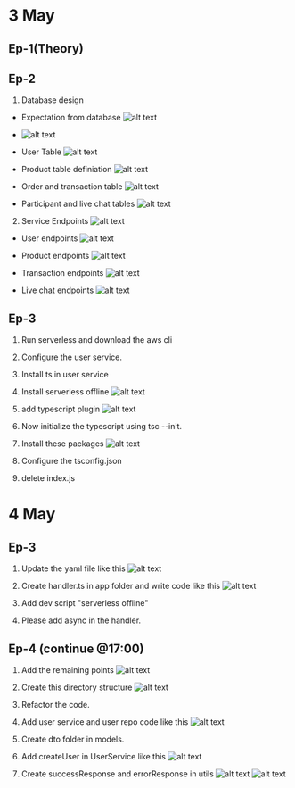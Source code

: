 # 3 May

## Ep-1(Theory)

## Ep-2

1. Database design

- Expectation from database
  ![alt text](image-13.png)
- ![alt text](image-14.png)

- User Table
  ![alt text](image-15.png)

- Product table definiation
  ![alt text](image-16.png)

- Order and transaction table
  ![alt text](image-17.png)

- Participant and live chat tables
  ![alt text](image-18.png)

2. Service Endpoints
   ![alt text](image-20.png)

- User endpoints
  ![alt text](image-21.png)

- Product endpoints
  ![alt text](image-22.png)

- Transaction endpoints
  ![alt text](image-23.png)

- Live chat endpoints
  ![alt text](image-24.png)

## Ep-3

1. Run serverless and download the aws cli
2. Configure the user service.
3. Install ts in user service
4. Install serverless offline
   ![alt text](image-25.png)
5. add typescript plugin
   ![alt text](image-26.png)

6. Now initialize the typescript using tsc --init.
7. Install these packages
   ![alt text](image-27.png)

8. Configure the tsconfig.json
9. delete index.js

# 4 May

## Ep-3

1. Update the yaml file like this
   ![alt text](image-28.png)

2. Create handler.ts in app folder and write code like this
   ![alt text](image-29.png)

3. Add dev script "serverless offline"
4. Please add async in the handler.

## Ep-4 (continue @17:00)

1. Add the remaining points
   ![alt text](image-30.png)

2. Create this directory structure
   ![alt text](image-31.png)

3. Refactor the code.
4. Add user service and user repo code like this
   ![alt text](image-32.png)

5. Create dto folder in models.
6. Add createUser in UserService like this
   ![alt text](image-33.png)

7. Create successResponse and errorResponse in utils
   ![alt text](image-34.png)
   ![alt text](image-35.png)
